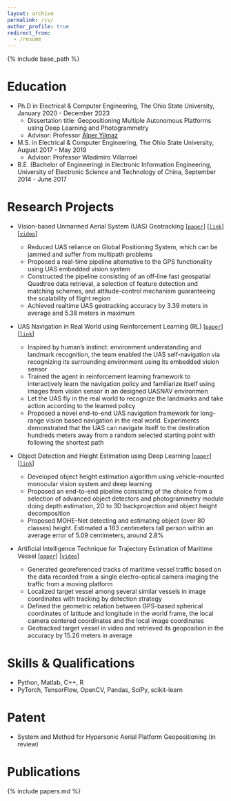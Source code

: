 ```yaml
---
layout: archive
permalink: /cv/
author_profile: true
redirect_from:
  - /resume
---
```


{% include base_path %}

Education
======
* Ph.D in Electrical & Computer Engineering, The Ohio State University, January 2020 - December 2023
  * Dissertation title: Geopositioning Multiple Autonomous Platforms using Deep Learning and Photogrammetry
  * Advisor: Professor [Alper Yilmaz](https://ceg.osu.edu/people/yilmaz.15)
* M.S. in Electrical & Computer Engineering, The Ohio State University, August 2017 - May 2019
  * Advisor: Professor Wladimiro Villarroel
* B.E. (Bachelor of Engineering) in Electronic Information Engineering, University of Electronic Science and Technology of China, September 2014 - June 2017

Research Projects
======
* Vision-based Unmanned Aerial System (UAS) Geotracking [[`paper`](https://ieeexplore.ieee.org/stamp/stamp.jsp?tp=&arnumber=9967102)] [[`link`](https://github.com/JianliWei1995/Vision-based-UAS-Geotraking-2022)] [[`video`](https://youtu.be/npc0JHztEfA)] 
  * Reduced UAS reliance on Global Positioning System, which can be jammed and suffer from multipath problems
  * Proposed a real-time pipeline alternative to the GPS functionality using UAS embedded vision system
  * Constructed the pipeline consisting of an off-line fast geospatial Quadtree data retrieval, a selection of feature detection and matching schemes, and attitude-control mechanism guaranteeing the scalability of flight region
  * Achieved realtime UAS geotracking accuracy by 3.39 meters in average and 5.38 meters in maximum

* UAS Navigation in Real World using Reinforcement Learning (RL) [[`paper`](https://ieeexplore.ieee.org/stamp/stamp.jsp?tp=&arnumber=9967103)] [[`link`](https://github.com/JianliWei1995/Vision-based-UAS-Geotraking-2022)]
  * Inspired by human’s instinct: environment understanding and landmark recognition, the team enabled the UAS self-navigation via recognizing its surrounding environment using its embedded vision sensor
  * Trained the agent in reinforcement learning framework to interactively learn the navigation policy and familiarize itself using images from vision sensor in an designed UASNAV environmen
  * Let the UAS fly in the real world to recognize the landmarks and take action according to the learned policy
  * Proposed a novel end-to-end UAS navigation framework for long-range vision based navigation in the real world. Experiments demonstrated that the UAS can navigate itself to the destination hundreds meters away from a random selected starting point with following the shortest path

* Object Detection and Height Estimation using Deep Learning [[`paper`](https://isprs-archives.copernicus.org/articles/XLIII-B2-2021/557/2021/isprs-archives-XLIII-B2-2021-557-2021.html)] [[`link`](https://isprs2021.stream-up.tv/media-203-mohe-net-monocular-object-height-estimation-network-using-deep-learning-and-scene-geometry)]
  * Developed object height estimation algorithm using vehicle-mounted monocular vision system and deep learning
  * Proposed an end-to-end pipeline consisting of the choice from a selection of advanced object detectors and photogrammetry module doing depth estimation, 2D to 3D backprojection and object height decomposition
  * Proposed MOHE-Net detecting and estimating object (over 80 classes) height. Estimated a 183 centimeters tall person within an average error of 5.09 centimeters, around 2.8%

* Artificial Intelligence Technique for Trajectory Estimation of Maritime Vessel [[`paper`](https://arxiv.org/abs/2109.01235)] [[`video`](https://youtu.be/0CrNUJH9Ueg)]
  * Generated georeferenced tracks of maritime vessel traffic based on the data recorded from a single electro-optical camera imaging the traffic from a moving platform
  * Localized target vessel among several similar vessels in image coordinates with tracking by detection strategy
  * Defined the geometric relation between GPS-based spherical coordinates of latitude and longitude in the world frame, the local camera centered coordinates and the local image coordinates
  * Geotracked target vessel in video and retrieved its geoposition in the accuracy by 15.26 meters in average


Skills & Qualifications
======
* Python, Matlab, C++, R
* PyTorch, TensorFlow, OpenCV, Pandas, SciPy, scikit-learn


Patent
======
* System and Method for Hypersonic Aerial Platform Geopositioning (in review)


Publications
======
{% include papers.md %}

